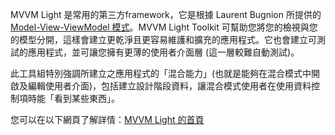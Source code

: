 ﻿MVVM Light 是常用的第三方framework，它是根據 Laurent Bugnion 所提供的 [Model-View-ViewModel 模式](https://en.wikipedia.org/wiki/Model%E2%80%93view%E2%80%93viewmodel)。MVVM Light Toolkit 可幫助您將您的檢視與您的模型分開，這樣會建立更乾淨且更容易維護和擴充的應用程式。它也會建立可測試的應用程式，並可讓您擁有更薄的使用者介面層 (這一層較難自動測試)。

此工具組特別強調所建立之應用程式的「混合能力」(也就是能夠在混合模式中開啟及編輯使用者介面)，包括建立設計階段資料，讓混合模式使用者在使用資料控制項時能「看到某些東西」。

您可以在以下網頁了解詳情：[MVVM Light 的首頁](http://www.mvvmlight.net/)
